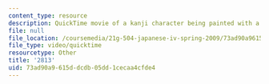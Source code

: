 ```yaml
---
content_type: resource
description: QuickTime movie of a kanji character being painted with a brush.
file: null
file_location: /coursemedia/21g-504-japanese-iv-spring-2009/73ad90a9615ddcdb05dd1cecaa4cfde4_2813.mov
file_type: video/quicktime
resourcetype: Other
title: '2813'
uid: 73ad90a9-615d-dcdb-05dd-1cecaa4cfde4
---
```

